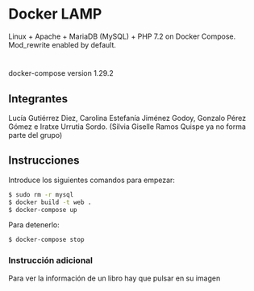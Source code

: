 
# Docker LAMP
Linux + Apache + MariaDB (MySQL) + PHP 7.2 on Docker Compose. Mod_rewrite enabled by default.
#
docker-compose version 1.29.2

## Integrantes
Lucía Gutiérrez Diez,
Carolina Estefanía Jiménez Godoy,
Gonzalo Pérez Gómez e
Iratxe Urrutia Sordo.
(Silvia Giselle Ramos Quispe ya no forma parte del grupo)

## Instrucciones
Introduce los siguientes comandos para empezar:
```bash
$ sudo rm -r mysql
$ docker build -t web .
$ docker-compose up
```

Para detenerlo:
```bash
$ docker-compose stop
```
### Instrucción adicional
Para ver la información de un libro hay que pulsar en su imagen
